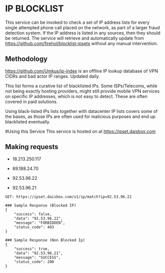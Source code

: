 # IP BLOCKLIST

This service can be invoked to check a set of IP address lists for every single attempted
phone call placed on the network, as part of a larger fraud detection system. If the IP address is
listed in any sources, then they should be returned. The service will retrieve and automatically
update from https://github.com/firehol/blocklist-ipsets without any manual intervention.

## Methodology
https://github.com/Umkus/ip-index is an offline IP lookup database of VPN CIDRs and bad actor IP ranges. Updated daily.

This list forms a curative list of blacklisted IPs. Some ISPs/Telecoms, while not being exactly hosting providers, might still provide mobile VPN services on specific IP addresses, which is not easy to detect. These are often covered in paid solutions.

Using black-listed IPs lists together with datacenter IP lists covers some of the bases, as those IPs are often used for malicious purposes and end up blacklisted eventually.


#Using this Service
This service is hosted on at https://ipset.daisbox.com

## Making requests 

- 18.213.250.117
- 89.188.24.70
- 92.53.96.22

- 92.53.96.21

```
GET: https://ipset.daisbox.com/v1/ip/match?ip=92.53.96.22

### Sample Response (Blocked IP)
{
    "success": false,
    "data": "92.53.96.22",
    "message": "FORBIDDEN",
    "status_code": 403
}
```
```
### Sample Response (Non Blocked Ip)
{
    "success": true,
    "data": "92.53.96.21",
    "message": "SUCCESS",
    "status_code": 200
}
```

